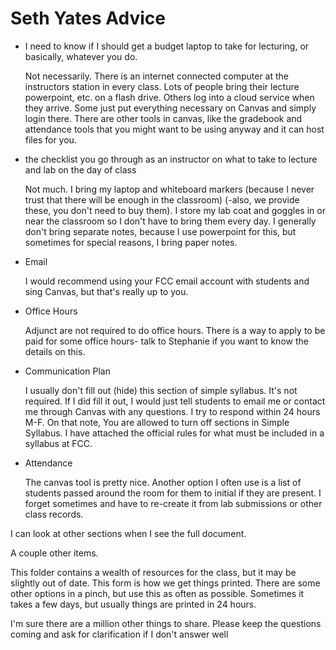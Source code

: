 # Seth Yates Advice

- I need to know if I should get a budget laptop to take for lecturing, or basically, whatever you do.

   Not necessarily. There is an internet connected computer at the instructors station in every class. Lots of people bring their lecture powerpoint, etc. on a flash drive. Others log into a cloud service when they arrive. Some just put everything necessary on Canvas and simply login there. There are other tools in canvas, like the gradebook and attendance tools that you might want to be using anyway and it can host files for you. 

- the checklist you go through as an instructor on what to take to lecture and lab on the day of class

   Not much. I bring my laptop and whiteboard markers (because I never trust that there will be enough in the classroom) (-also, we provide these, you don't need to buy them). I store my lab coat and goggles in or near the classroom so I don't have to bring them every day.
   I generally don't bring separate notes, because I use powerpoint for this, but sometimes for special reasons, I bring paper notes.

- Email

   I would recommend using your FCC email account with students and sing Canvas, but that's really up to you.

- Office Hours

   Adjunct are not required to do office hours. There is a way to apply to be paid for some office hours- talk to Stephanie if you want to know the details on this.

- Communication Plan

   I usually don't fill out (hide) this section of simple syllabus. It's not required. If I did fill it out, I would just tell students to email me or contact me through Canvas with any questions. I try to respond within 24 hours M-F.
   On that note, You are allowed to turn off sections in Simple Syllabus. I have attached the official rules for what must be included in a syllabus at FCC.

- Attendance

   The canvas tool is pretty nice.
   Another option I often use is a list of students passed around the room for them to initial if they are present.
   I forget sometimes and have to re-create it from lab submissions or other class records.

I can look at other sections when I see the full document.

A couple other items.

This folder contains a wealth of resources for the class, but it may be slightly out of date.
This form is how we get things printed. There are some other options in a pinch, but use this as often as possible. Sometimes it takes a few days, but usually things are printed in 24 hours.

I'm sure there are a million other things to share. Please keep the questions coming and ask for clarification if I don't answer well

